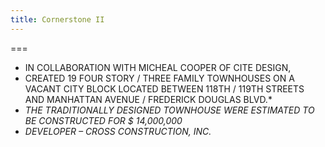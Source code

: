 ```yaml
---
title: Cornerstone II
---
```


===


-   IN COLLABORATION WITH MICHEAL COOPER OF CITE DESIGN, 
-   CREATED 19 FOUR STORY / THREE FAMILY TOWNHOUSES ON A VACANT CITY BLOCK
    LOCATED BETWEEN 118TH / 119TH STREETS AND MANHATTAN AVENUE /
    FREDERICK DOUGLAS BLVD.*
-   *THE TRADITIONALLY DESIGNED TOWNHOUSE WERE ESTIMATED TO BE
    CONSTRUCTED FOR $ 14,000,000*
-   *DEVELOPER – CROSS CONSTRUCTION, INC.*
